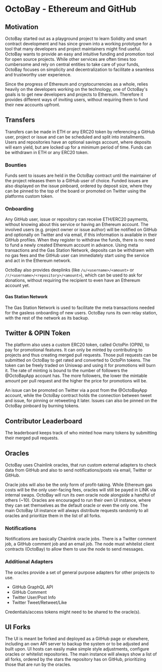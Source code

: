 # OctoBay - Ethereum and GitHub

## Motivation

OctoBay started out as a playground project to learn Solidity and smart contract development and has since grown into a working prototype for a tool that many developers and project maintainers might find useful. OctoBay wants to provide an easy and intuitive funding and promotion tool for open source projects. While other services are often times too cumbersome and rely on central entities to take care of your funds, OctoBay focuses on simplicity and decentralization to facilitate a seamless and trustworthy user experience.

Since the progress of Ethereum and cryptocurrencies as a whole, relies heavily on the developers working on the technology, one of OctoBay's goals is to get new developers and projects to Ethereum. Therefore it provides different ways of inviting users, without requiring them to fund their new accounts upfront.

## Transfers

Transfers can be made in ETH or any ERC20 token by referencing a GitHub user, project or issue and can be scheduled and split into installments. Users and repositories have an optional savings account, where deposits will earn yield, but are locked up for a minimum period of time. Funds can be withdrawn in ETH or any ERC20 token.

### Bounties

Funds sent to issues are held in the OctoBay contract until the maintainer of the project releases them to a GitHub user of choice. Funded issues are also displayed on the issue pinboard, ordered by deposit size, where they can be pinned to the top of the board or promoted on Twitter using the platforms custom token.

### Onboarding

Any GitHub user, issue or repository can receive ETH/ERC20 payments, without knowing about this service or having an Ethereum account. The involved users (e.g. project owner or issue author) will be notified on GitHub and optionally on Twitter and via email, if this information is available in their GitHub profiles. When they register to withdraw the funds, there is no need to fund a newly created Ethereum account in advance. Using meta transactions and the Gas Station Network, deposits can be withdrawn with no gas fees and the GitHub user can immediately start using the service and act in the Ethereum network.

OctoBay also provides deeplinks (like `/u/<username>/<amount>` or `/r/<username>/<repository>/<amount>`), which can be used to ask for donations, without requiring the recipient to even have an Ethereum account yet.

#### Gas Station Network

The Gas Station Network is used to facilitate the meta transactions needed for the gasless onboarding of new users. OctoBay runs its own relay station, with the rest of the network as its backup.

## Twitter & OPIN Token

The platform also uses a custom ERC20 token, called OctoPin (OPIN), to pay for promotional features. It can only be minted by contributing to projects and thus creating merged pull requests. Those pull requests can be submitted on OctoBay to get rated and converted to OctoPin tokens.
The token can be freely traded on Uniswap and using it for promotions will burn it. The rate of minting is bound to the number of followers the @OctoBayApp account has. The more followers, the lower the mintable amount per pull request and the higher the price for promotions will be.

An issue can be promoted on Twitter via a post from the @OctoBayApp account, while the OctoBay contract holds the connection between tweet and issue, for pinning or retweeting it later. Issues can also be pinned on the OctoBay pinboard by burning tokens.

## Contributor Leaderboard

The leaderboard keeps track of who minted how many tokens by submitting their merged pull requests.

## Oracles

OctoBay uses Chainlink oracles, that run custom external adapters to check data from GitHub and also to send notifications/posts via email, Twitter or GitHub.

Oracle jobs will also be the only form of profit-taking. While Ethereum gas costs will be the only user-facing fees, oracles will still be payed in LINK via internal swaps. OctoBay will run its own oracle node alongside a handful of others (~10). Oracles are encouraged to run their own UI instance, where they can set themselves as the default oracle or even the only one. The main OctoBay UI instance will always distribute requests randomly to all oracles and prioritize them in the list of all forks.

### Notifications

Notifications are basically Chainlink oracle jobs. There is a Twitter comment job, a GitHub comment job and an email job. The node must whitelist client contracts (OctoBay) to allow them to use the node to send messages.

### Additional Adapters

The oracles provide a set of general purpose adapters for other projects to use.

- GitHub GraphQL API
- GitHub Comment
- Twitter User/Post Info
- Twitter Tweet/Retweet/Like

Credentials/access tokens might need to be shared to the oracle(s).

## UI Forks

The UI is meant be forked and deployed as a GitHub page or elsewhere, including an own API server to backup the system or to be adjusted and built upon. UI hosts can easily make simple style adjustments, configure oracles or whitelist repositories. The main instance will always show a list of all forks, ordered by the stars the repository has on GitHub, prioritizing those that are run by the oracles.
